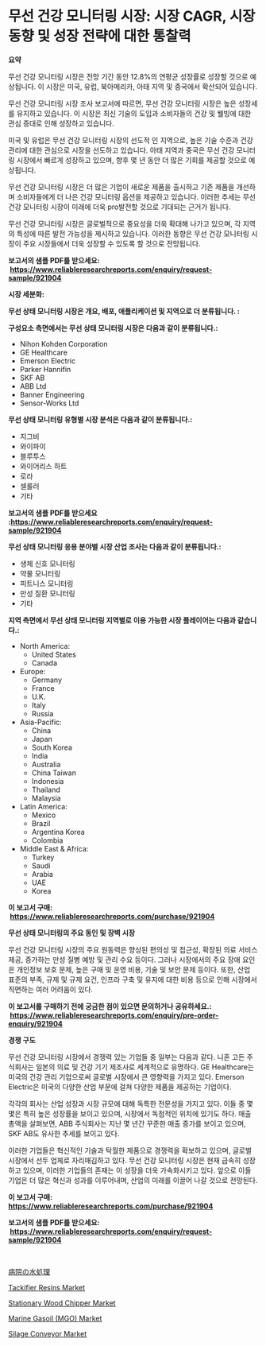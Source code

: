 <p><h1>무선 건강 모니터링 시장: 시장 CAGR, 시장 동향 및 성장 전략에 대한 통찰력</h1></p><p><strong>요약</strong></p>
<p><p>무선 건강 모니터링 시장은 전망 기간 동안 12.8%의 연평균 성장률로 성장할 것으로 예상됩니다. 이 시장은 미국, 유럽, 북아메리카, 아태 지역 및 중국에서 확산되어 있습니다.</p><p>무선 건강 모니터링 시장 조사 보고서에 따르면, 무선 건강 모니터링 시장은 높은 성장세를 유지하고 있습니다. 이 시장은 최신 기술의 도입과 소비자들의 건강 및 웰빙에 대한 관심 증대로 인해 성장하고 있습니다.</p><p>미국 및 유럽은 무선 건강 모니터링 시장의 선도적 인 지역으로, 높은 기술 수준과 건강 관리에 대한 관심으로 시장을 선도하고 있습니다. 아태 지역과 중국은 무선 건강 모니터링 시장에서 빠르게 성장하고 있으며, 향후 몇 년 동안 더 많은 기회를 제공할 것으로 예상됩니다.</p><p>무선 건강 모니터링 시장은 더 많은 기업이 새로운 제품을 출시하고 기존 제품을 개선하며 소비자들에게 더 나은 건강 모니터링 옵션을 제공하고 있습니다. 이러한 추세는 무선 건강 모니터링 시장이 미래에 더욱 pro발전할 것으로 기대되는 근거가 됩니다.</p><p>무선 건강 모니터링 시장은 글로벌적으로 중요성을 더욱 확대해 나가고 있으며, 각 지역의 특성에 따른 발전 가능성을 제시하고 있습니다. 이러한 동향은 무선 건강 모니터링 시장이 주요 시장들에서 더욱 성장할 수 있도록 할 것으로 전망됩니다.</p></p>
<p><strong>보고서의 샘플 PDF를 받으세요: &nbsp;<a href="https://www.reliableresearchreports.com/enquiry/request-sample/921904">https://www.reliableresearchreports.com/enquiry/request-sample/921904</a></strong></p>
<p><strong>시장 세분화:</strong></p>
<p><strong> 무선 상태 모니터링 시장은 개요, 배포, 애플리케이션 및 지역으로 더 분류됩니다. :</strong></p>
<p><strong>구성요소 측면에서는 무선 상태 모니터링 시장은 다음과 같이 분류됩니다.:</strong></p>
<p><ul><li>Nihon Kohden Corporation</li><li>GE Healthcare</li><li>Emerson Electric</li><li>Parker Hannifin</li><li>SKF AB</li><li>ABB Ltd</li><li>Banner Engineering</li><li>Sensor-Works Ltd</li></ul></p>
<p><strong> 무선 상태 모니터링 유형별 시장 분석은 다음과 같이 분류됩니다.:</strong></p>
<p><ul><li>지그비</li><li>와이파이</li><li>블루투스</li><li>와이어리스 하트</li><li>로라</li><li>셀룰러</li><li>기타</li></ul></p>
<p><strong>보고서의 샘플 PDF를 받으세요 :<a href="https://www.reliableresearchreports.com/enquiry/request-sample/921904">https://www.reliableresearchreports.com/enquiry/request-sample/921904</a></strong></p>
<p><strong> 무선 상태 모니터링 응용 분야별 시장 산업 조사는 다음과 같이 분류됩니다.:</strong></p>
<p><ul><li>생체 신호 모니터링</li><li>약물 모니터링</li><li>피트니스 모니터링</li><li>만성 질환 모니터링</li><li>기타</li></ul></p>
<p><strong>지역 측면에서 무선 상태 모니터링 지역별로 이용 가능한 시장 플레이어는 다음과 같습니다.:</strong></p>
<p><ul>
    <li>
        North America:
        <ul>
            <li>United States</li>
            <li>Canada</li>
        </ul>
    </li>
    <li>
        Europe:
        <ul>
            <li>Germany</li>
            <li>France</li>
            <li>U.K.</li>
            <li>Italy</li>
            <li>Russia</li>
        </ul>
    </li>
    <li>
        Asia-Pacific:
        <ul>
            <li>China</li>
            <li>Japan</li>
            <li>South Korea</li>
            <li>India</li>
            <li>Australia</li>
            <li>China Taiwan</li>
            <li>Indonesia</li>
            <li>Thailand</li>
            <li>Malaysia</li>
        </ul>
    </li>
    <li>
        Latin America:
        <ul>
            <li>Mexico</li>
            <li>Brazil</li>
            <li>Argentina Korea</li>
            <li>Colombia</li>
        </ul>
    </li>
    <li>
        Middle East & Africa:
        <ul>
            <li>Turkey</li>
            <li>Saudi</li>
            <li>Arabia</li>
            <li>UAE</li>
            <li>Korea</li>
        </ul>
    </li>
    </ul></p>
<p><strong>이 보고서 구매: &nbsp;<a href="https://www.reliableresearchreports.com/purchase/921904">https://www.reliableresearchreports.com/purchase/921904</a></strong></p>
<p><strong>무선 상태 모니터링의 주요 동인 및 장벽 시장</strong></p>
<p><p>무선 건강 모니터링 시장의 주요 원동력은 향상된 편의성 및 접근성, 확장된 의료 서비스 제공, 증가하는 만성 질병 예방 및 관리 수요 등이다. 그러나 시장에서의 주요 장애 요인은 개인정보 보호 문제, 높은 구매 및 운영 비용, 기술 및 보안 문제 등이다. 또한, 산업 표준의 부족, 규제 및 규제 요건, 인프라 구축 및 유지에 대한 비용 등으로 인해 시장에서 직면하는 여러 어려움이 있다.</p></p>
<p><strong>이 보고서를 구매하기 전에 궁금한 점이 있으면 문의하거나 공유하세요.: &nbsp;<a href="https://www.reliableresearchreports.com/enquiry/pre-order-enquiry/921904">https://www.reliableresearchreports.com/enquiry/pre-order-enquiry/921904</a></strong></p>
<p><strong>경쟁 구도</strong></p>
<p><p>무선 건강 모니터링 시장에서 경쟁력 있는 기업들 중 일부는 다음과 같다. 니혼 고든 주식회사는 일본의 의료 및 건강 기기 제조사로 세계적으로 유명하다. GE Healthcare는 미국의 건강 관리 기업으로써 글로벌 시장에서 큰 영향력을 가지고 있다. Emerson Electric은 미국의 다양한 산업 부문에 걸쳐 다양한 제품을 제공하는 기업이다.</p><p>각각의 회사는 산업 성장과 시장 규모에 대해 독특한 전문성을 가지고 있다. 이들 중 몇몇은 특히 높은 성장률을 보이고 있으며, 시장에서 독점적인 위치에 있기도 하다. 매출 총액을 살펴보면, ABB 주식회사는 지난 몇 년간 꾸준한 매출 증가를 보이고 있으며, SKF AB도 유사한 추세를 보이고 있다.</p><p>이러한 기업들은 혁신적인 기술과 탁월한 제품으로 경쟁력을 확보하고 있으며, 글로벌 시장에서 선두 업체로 자리매김하고 있다. 무선 건강 모니터링 시장은 현재 급속히 성장하고 있으며, 이러한 기업들의 존재는 이 성장을 더욱 가속화시키고 있다. 앞으로 이들 기업은 더 많은 혁신과 성과를 이루어내며, 산업의 미래를 이끌어 나갈 것으로 전망된다.</p></p>
<p><strong>이 보고서 구매: &nbsp; <a href="https://www.reliableresearchreports.com/purchase/921904">https://www.reliableresearchreports.com/purchase/921904</a></strong></p>
<p><strong>보고서의 샘플 PDF를 받으세요: &nbsp;<a href="https://www.reliableresearchreports.com/enquiry/request-sample/921904">https://www.reliableresearchreports.com/enquiry/request-sample/921904</a></strong><strong></strong></p>
<p>&nbsp;</p>
<p><p><a href="https://github.com/mohamedbakry57/Market-Research-Report-List-2/blob/main/6612010182385.md">病院の水処理</a></p><p><a href="https://github.com/eeaveuhhh/Market-Research-Report-List-1/blob/main/tackifier-resins-market.md">Tackifier Resins Market</a></p><p><a href="https://issuu.com/reportprime-2/docs/stationary-wood-chipper-market-size-2030.pptx">Stationary Wood Chipper Market</a></p><p><a href="https://github.com/brentleyjimmiealvaradoz4l1rea/Market-Research-Report-List-1/blob/main/marine-gasoil-mgo-market.md">Marine Gasoil (MGO) Market</a></p><p><a href="https://issuu.com/reportprime-2/docs/silage-conveyor-market-size-2030.pptx">Silage Conveyor Market</a></p></p>